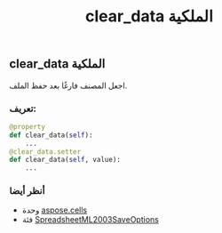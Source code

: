 ﻿---
title: clear_data الملكية
second_title: Aspose.Cells for Python via .NET API المراجع
description:
type: docs
weight: 40
url: /ar/python-net/aspose.cells/spreadsheetml2003saveoptions/clear_data/
is_root: false
---
##  clear_data الملكية

اجعل المصنف فارغًا بعد حفظ الملف.
###  تعريف:
```python
@property
def clear_data(self):
    ...
@clear_data.setter
def clear_data(self, value):
    ...
```

###  أنظر أيضا
* وحدة [aspose.cells](../../)
* فئة [SpreadsheetML2003SaveOptions](/cells/ar/python-net/aspose.cells/spreadsheetml2003saveoptions)
